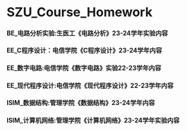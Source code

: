 # SZU_Course_Homework

#### BE_电路分析实验:生医工《电路分析》23-24学年实验内容
#### EE_C程序设计：电信学院《C程序设计》23-24学年内容
#### EE_数字电路:电信学院《数字电路》实验22-23学年内容
#### EE_现代程序设计:电信学院《现代程序设计》22-23学年内容
#### ISIM_数据结构:管理学院《数据结构》23-24学年内容
#### ISIM_计算机网络:管理学院《计算机网络》23-24学年实验内容
